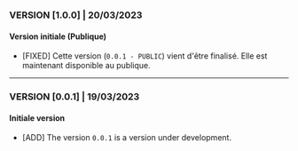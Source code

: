 ### VERSION [1.0.0] | 20/03/2023
#### Version initiale (Publique)
* [FIXED] Cette version (`0.0.1 - PUBLIC`) vient d'être finalisé. Elle est maintenant disponible au publique.

***

### VERSION [0.0.1] | 19/03/2023
#### Initiale version
* [ADD] The version `0.0.1` is a version under development.
